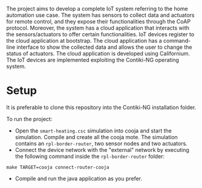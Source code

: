 The project aims to develop a complete IoT system referring to the home automation use case. The system has sensors to collect data and actuators for remote control, and they expose their functionalities through the CoAP protocol. Moreover, the system has a cloud application that interacts with the sensors/actuators to offer certain functionalities. IoT devices register to the cloud application at bootstrap. The cloud application has a command-line interface to show the collected data and allows the user to change the status of actuators. The cloud application is developed using Californium. The IoT devices are implemented exploiting the Contiki-NG operating system.

# Setup
It is preferable to clone this repository into the Contiki-NG installation folder.

To run the project:
- Open the `smart-heating.csc` simulation into cooja and start the simulation. Compile and create all the cooja mote. The simulation contains an `rpl-border-router`, two sensor nodes and two actuators. 
- Connect the device network with the "external" network by executing the following command inside the `rpl-border-router` folder:
```
make TARGET=cooja connect-router-cooja
```
- Compile and run the java application as you prefer.
